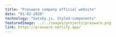 ```yaml
---
title: "Prasware company official website"
date: "01-02-2020"
technology: "Gatsby.js, Styled-components"
featuredImage: ../../images/projects/prasware.png
link: https://prasware.netlify.app/
---
```


